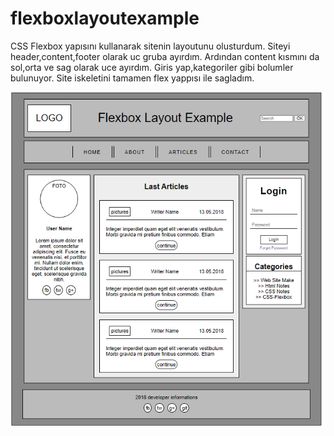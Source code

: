 # flexboxlayoutexample

CSS Flexbox yapısını kullanarak sitenin layoutunu olusturdum.
Siteyi header,content,footer olarak uc gruba ayırdım.
Ardından content kısmını da sol,orta ve sag olarak uce ayırdım.
Giris yap,kategoriler gibi bolumler bulunuyor.
Site iskeletini tamamen flex yappısı ile sagladım.

![screenshot](/screenshot/Screenshotproject.png)
